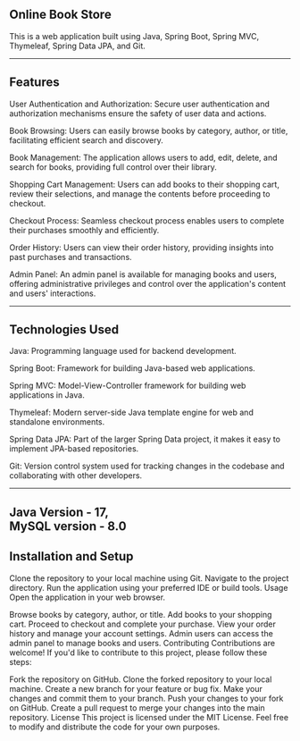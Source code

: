 Online Book Store
------------------------------------------------------------------------------------------------------
This is a web application built using Java, Spring Boot, Spring MVC, Thymeleaf, Spring Data JPA, and Git.

----------------------------------------------------------------------------------------------------------------------------------

Features
----------
User Authentication and Authorization: Secure user authentication and authorization mechanisms ensure the safety of user data and actions.

Book Browsing: Users can easily browse books by category, author, or title, facilitating efficient search and discovery.

Book Management: The application allows users to add, edit, delete, and search for books, providing full control over their library.

Shopping Cart Management: Users can add books to their shopping cart, review their selections, and manage the contents before proceeding to checkout.

Checkout Process: Seamless checkout process enables users to complete their purchases smoothly and efficiently.

Order History: Users can view their order history, providing insights into past purchases and transactions.

Admin Panel: An admin panel is available for managing books and users, offering administrative privileges and control over the application's content and users' interactions.

-------------------------------------------------------------------------------------------------------------------------------------------------------------------------------


Technologies Used
----------------
Java: Programming language used for backend development.

Spring Boot: Framework for building Java-based web applications.

Spring MVC: Model-View-Controller framework for building web applications in Java.

Thymeleaf: Modern server-side Java template engine for web and standalone environments.

Spring Data JPA: Part of the larger Spring Data project, it makes it easy to implement JPA-based repositories.

Git: Version control system used for tracking changes in the codebase and collaborating with other developers.

--------------------------------------------------------------------------------------------------------------------------------------------------------------------------------
Java Version  - 17,           
MySQL version - 8.0
----------------------------------------------------------------------------------------------------------------------------------------------------------------------------------
Installation and Setup
--------------------------
Clone the repository to your local machine using Git.
Navigate to the project directory.
Run the application using your preferred IDE or build tools.
Usage
Open the application in your web browser.

Browse books by category, author, or title.
Add books to your shopping cart.
Proceed to checkout and complete your purchase.
View your order history and manage your account settings.
Admin users can access the admin panel to manage books and users.
Contributing
Contributions are welcome! If you'd like to contribute to this project, please follow these steps:

Fork the repository on GitHub.
Clone the forked repository to your local machine.
Create a new branch for your feature or bug fix.
Make your changes and commit them to your branch.
Push your changes to your fork on GitHub.
Create a pull request to merge your changes into the main repository.
License
This project is licensed under the MIT License. Feel free to modify and distribute the code for your own purposes.





